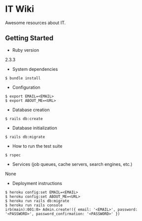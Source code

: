 # IT Wiki

Awesome resources about IT.

## Getting Started

* Ruby version

2.3.3

* System dependencies

```
$ bundle install
```

* Configuration

```
$ export EMAIL=<EMAIL>
$ export ABOUT_ME=<URL>
```

* Database creation

```
$ rails db:create
```

* Database initialization

```
$ rails db:migrate
```

* How to run the test suite

```
$ rspec
```

* Services (job queues, cache servers, search engines, etc.)

None

* Deployment instructions

```
$ heroku config:set EMAIL=<EMAIL>
$ heroku config:set ABOUT_ME=<URL>
$ heroku run rails db:migrate
$ heroku run rails console
irb(main):001:0> Admin.create!({ email: '<EMAIL>', password: '<PASSWORD>', password_confirmation: '<PASSWORD>' })
```

